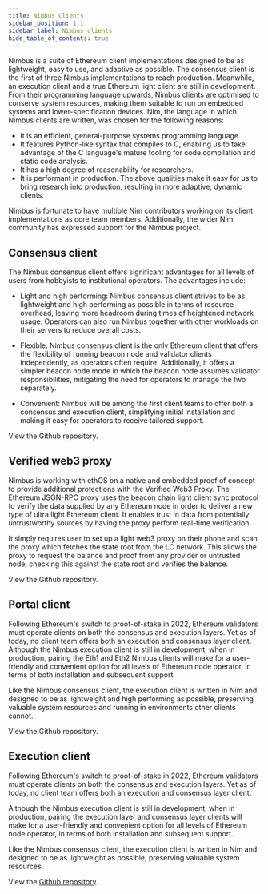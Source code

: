 ```yaml
---
title: Nimbus Clients 
sidebar_position: 1.1
sidebar_label: Nimbus clients
hide_table_of_contents: true
---
```


Nimbus is a suite of Ethereum client implementations designed to be as lightweight, easy to use, and adaptive as possible. The consensus client is the first of three Nimbus implementations to reach production. Meanwhile, an execution client and a true Ethereum light client are still in development.
From their programming language upwards, Nimbus clients are optimised to conserve system resources, making them suitable to run on embedded systems and lower-specification devices. Nim, the language in which Nimbus clients are written, was chosen for the following reasons:

- It is an efficient, general-purpose systems programming language.
- It features Python-like syntax that compiles to C, enabling us to take advantage of the C language's mature tooling for code compilation and static code analysis.
- It has a high degree of reasonability for researchers.
- It is performant in production.
The above qualities make it easy for us to bring research into production, resulting in more adaptive, dynamic clients.

Nimbus is fortunate to have multiple Nim contributors working on its client implementations as core team members. Additionally, the wider Nim community has expressed support for the Nimbus project.

## Consensus client

The Nimbus consensus client offers significant advantages for all levels of users from hobbyists to institutional operators. The advantages include:

- Light and high performing: Nimbus consensus client strives to be as lightweight and high performing as possible in terms of resource overhead, leaving more headroom during times of heightened network usage. Operators can also run Nimbus together with other workloads on their servers to reduce overall costs.

- Flexible: Nimbus consensus client is the only Ethereum client that offers the flexibility of running beacon node and validator clients independently, as operators often require. Additionally, it offers a simpler beacon node mode in which the beacon node assumes validator responsibilities, mitigating the need for operators to manage the two separately.

- Convenient: Nimbus will be among the first client teams to offer both a consensus and execution client, simplifying initial installation and making it easy for operators to receive tailored support.

View the Github repository.

## Verified web3 proxy

Nimbus is working with ethOS on a native and embedded proof of concept to provide additional protections with the Verified Web3 Proxy. The Ethereum JSON-RPC proxy uses the beacon chain light client sync protocol to verify the data supplied by any Ethereum node in order to deliver a new type of ultra light Ethereum client. It enables trust in data from potentially untrustworthy sources by having the proxy perform real-time verification.

It simply requires user to set up a light web3 proxy on their phone and scan the proxy which fetches the state root from the LC network. This allows the proxy to request the balance and proof from any provider or untrusted node, checking this against the state root and verifies the balance.

View the Github repository.

## Portal client

Following Ethereum's switch to proof-of-stake in 2022, Ethereum validators must operate clients on both the consensus and execution layers. Yet as of today, no client team offers both an execution and consensus layer client.
Although the Nimbus execution client is still in development, when in production, pairing the Eth1 and Eth2 Nimbus clients will make for a user-friendly and convenient option for all levels of Ethereum node operator, in terms of both installation and subsequent support.

Like the Nimbus consensus client, the execution client is written in Nim and designed to be as lightweight and high performing as possible, preserving valuable system resources and running in environments other clients cannot.

View the Github repository.

## Execution client
Following Ethereum's switch to proof-of-stake in 2022, Ethereum validators must operate clients on both the consensus and execution layers. Yet as of today, no client team offers both an execution and consensus layer client.

Although the Nimbus execution client is still in development, when in production, pairing the execution layer and consensus layer clients will make for a user-friendly and convenient option for all levels of Ethereum node operator, in terms of both installation and subsequent support.

Like the Nimbus consensus client, the execution client is written in Nim and designed to be as lightweight as possible, preserving valuable system resources.

View the [Github repository](https://github.com/status-im/nimbus-eth1).
